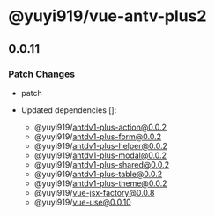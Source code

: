 # @yuyi919/vue-antv-plus2

## 0.0.11

### Patch Changes

- patch

- Updated dependencies []:
  - @yuyi919/antdv1-plus-action@0.0.2
  - @yuyi919/antdv1-plus-form@0.0.2
  - @yuyi919/antdv1-plus-helper@0.0.2
  - @yuyi919/antdv1-plus-modal@0.0.2
  - @yuyi919/antdv1-plus-shared@0.0.2
  - @yuyi919/antdv1-plus-table@0.0.2
  - @yuyi919/antdv1-plus-theme@0.0.2
  - @yuyi919/vue-jsx-factory@0.0.8
  - @yuyi919/vue-use@0.0.10
